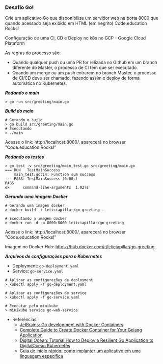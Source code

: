 ### Desafio Go!

Crie um aplicativo Go que disponibilize um servidor web na porta 8000 que quando acessado seja exibido em HTML (em negrito) Code.education Rocks!

Configuração de uma CI, CD e Deploy no k8s no GCP - Google Cloud Plataform

As regras do processo são:
- Quando qualquer push ou uma PR for relizada no Github em um branch diferente do Master, o processo de CI tem que ser executado.
- Quando um merge ou um push entrarem no branch Master, o processo de CI/CD deve ser chamado, fazendo assim o deploy de forma automática no Kubernetes.

***Rodando o main***
```
> go run src/greeting/main.go
```

***Build do main***
```
# Gerando o build
> go build src/greeting/main.go
# Executando
> ./main
```

Acesse o link: http://localhost:8000/, aparecerá no browser "Code.education Rocks!"

***Rodando os testes***
```
> go test -v src/greeting/main_test.go src/greeting/main.go
=== RUN   TestMainSuccess
    main_test.go:14: Function sum success
--- PASS: TestMainSuccess (0.00s)
PASS
ok  	command-line-arguments	1.027s
``` 

***Gerando uma imagem Docker***
```
# Gerando uma imagem docker
> docker build -t leticiapillar/go-greeting .

# Executando a imagem docker
> docker run -d -p 8000:8000 leticiapillar/go-greeting
```

Acesse o link: http://localhost:8000/, aparecerá no browser "Code.education Rocks!"

Imagem no Docker Hub: https://hub.docker.com/r/leticiapillar/go-greeting

***Arquivos de configurações para o Kubernetes***

- Deployment: `go-deployment.yaml`
- Service: `go-service.yaml`

```
# Aplicar as configurações de deployment
> kubectl apply -f go-deployment.yaml

# Aplicar as configurações de service
> kubectl apply -f go-service.yaml

# Executar pelo minikube
> minikube service go-web-service
```

- Referências:
  * [JetBrains: Go development with Docker Containers](https://blog.jetbrains.com/go/2020/05/04/go-development-with-docker-containers/?gclid=CjwKCAjwrKr8BRB_EiwA7eFaprQKMWoOCZWDVaPdVwMXqCzdWuGx3hIj_CgLYJIB7q18nZBwvaNavBoCqV4QAvD_BwE)
  * [Complete Guide to Create Docker Container for Your Golang Application](https://levelup.gitconnected.com/complete-guide-to-create-docker-container-for-your-golang-application-80f3fb59a15e)
  * [Digital Ocean: Tutorial How to Deploy a Resilient Go Application to DigitalOcean Kubernetes](https://www.digitalocean.com/community/tutorials/how-to-deploy-resilient-go-app-digitalocean-kubernetes)
  * [Guia de início rápido: como implantar um aplicativo em uma linguagem específica](https://cloud.google.com/kubernetes-engine/docs/quickstarts/deploying-a-language-specific-app)

